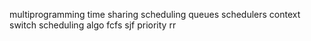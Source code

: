 multiprogramming
time sharing
scheduling queues
schedulers
context switch
scheduling algo
fcfs
sjf
priority
rr
